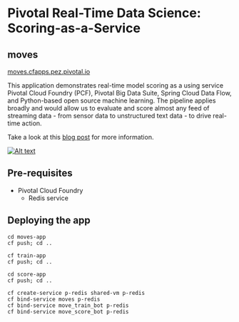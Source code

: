 # Pivotal Real-Time Data Science: Scoring-as-a-Service
## moves

[moves.cfapps.pez.pivotal.io](https://moves.cfapps.pez.pivotal.io)

This application demonstrates real-time model scoring as a using service Pivotal Cloud Foundry (PCF), Pivotal Big Data Suite, Spring Cloud Data Flow, and Python-based open source machine learning. The pipeline applies broadly and would allow us to evaluate and score almost any feed of streaming data - from sensor data to unstructured text data - to drive real-time action.

Take a look at this [blog post](https://blog.pivotal.io/data-science-pivotal/products/scoring-as-a-service-to-operationalize-algorithms-for-real-time) for more information.

[![Alt text](https://img.youtube.com/vi/j6yiVhm9bhs/0.jpg)](https://www.youtube.com/watch?v=j6yiVhm9bhs)

## Pre-requisites

* Pivotal Cloud Foundry
    * Redis service

## Deploying the app

    cd moves-app
    cf push; cd ..

    cf train-app
    cf push; cd ..

    cd score-app
    cf push; cd ..

    cf create-service p-redis shared-vm p-redis
    cf bind-service moves p-redis
    cf bind-service move_train_bot p-redis
    cf bind-service move_score_bot p-redis
